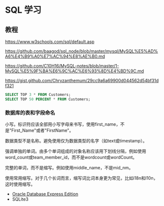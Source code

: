 # SQL 学习

## 教程

https://www.w3schools.com/sql/default.asp

https://github.com/baagod/sql_node/blob/master/mysql/MySQL%E5%AD%A6%E4%B9%A0%E7%AC%94%E8%AE%B0.md

https://github.com/C10H16/MySQL-notes/blob/master/1-MySQL%E5%9F%BA%E6%9C%AC%E6%93%8D%E4%BD%9C.md

https://gist.github.com/Chryzanthemum/29cc9a6a69900d044562d54bf31df321


```sql
SELECT TOP 3 * FROM Customers;
SELECT TOP 50 PERCENT * FROM Customers;
```
### 数据库的表和字段命名

小写。标识符应该全部用小写字母来书写，使用first_name，不是"First_Name"或者"FirstName"。

数据类型不是名称。避免使用仅为数据类型的名字（如text或timestamp）。

强调单独的单词。由多个单词组成的对象名称应该用下划线分隔，例如使用word_count或team_member_id，而不是wordcount或wordCount。

完整的单词，而不是缩写。例如使用middle_name，不是mid_nm。

使用常用缩写。对于几个长词而言，缩写词比词本身更为常见，比如i18n和l10n，这时使用缩写。



- [Oracle Database Express Edition](http://www.oracle.com/technetwork/database/database-technologies/express-edition/overview/index.html)
- SQLite3



